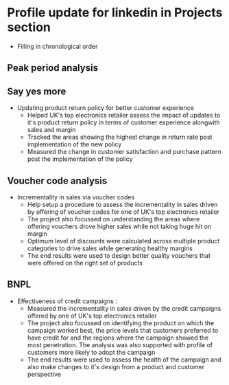 # Profile update for linkedin in Projects section

- Filling in chronological order


## Peak period analysis


## Say yes more

- Updating product return policy for better customer experience
	- Helped UK's top electronics retailer assess the impact of updates to it's product return policy in terms of customer experience alongwith sales and margin
	- Tracked the areas showing the highest change in return rate post implementation of the new policy
	- Measured the change in customer satisfaction and purchase pattern post the implementation of the policy


## Voucher code analysis

- Incrementality in sales via voucher codes
	- Help setup a procedure to assess the incrementality in sales driven by offering of voucher codes for one of UK's top electronics retailer
	- The project also focussed on understanding the areas where offering vouchers drove  higher sales while not taking huge hit on margin
	- Optimum level of discounts were calculated across multiple product categories to drive sales while generating healthy margins
	- The end results were used to design better quality vouchers that were offered on the right set of products

## BNPL

- Effectiveness of credit campaigns :
	- Measured the incrementality in sales driven by the credit campaigns offered by one of UK's top electronics retailer
	- The project also focussed on identifying the product on which the campaign worked best, the price levels that customers preferred to have credit for and the regions where the campaign showed the most penetration. The analysis was also supported with profile of customers more likely to adopt the campaign
	- The end results were used to assess the health of the campaign and also make changes to it's design from a product and customer perspective
